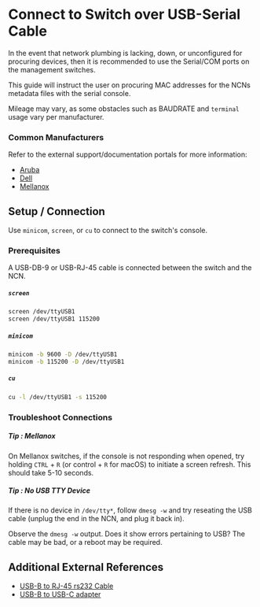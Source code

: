 # Connect to Switch over USB-Serial Cable

In the event that network plumbing is lacking, down, or unconfigured for procuring devices, then it is
recommended to use the Serial/COM ports on the management switches.

This guide will instruct the user on procuring MAC addresses for the NCNs metadata files
with the serial console.

Mileage may vary, as some obstacles such as BAUDRATE and `terminal` usage vary per manufacturer.

### Common Manufacturers

Refer to the external support/documentation portals for more information:

- [Aruba][1]
- [Dell][2]
- [Mellanox][3]

## Setup / Connection

Use `minicom`, `screen`, or `cu` to connect to the switch's console.

### Prerequisites

A USB-DB-9 or USB-RJ-45 cable is connected between the switch and the NCN.

##### `screen`

```bash
screen /dev/ttyUSB1
screen /dev/ttyUSB1 115200
```

##### `minicom`

```bash
minicom -b 9600 -D /dev/ttyUSB1
minicom -b 115200 -D /dev/ttyUSB1
```

##### `cu`

```bash
cu -l /dev/ttyUSB1 -s 115200
```

### Troubleshoot Connections

##### Tip : Mellanox

On Mellanox switches, if the console is not responding when opened, try holding `CTRL` + `R` (or control + `R` for macOS) to initiate a screen refresh. This should take 5-10 seconds.

##### Tip : No USB TTY Device

If there is no device in `/dev/tty*`, follow `dmesg -w` and try reseating the USB cable (unplug the end in the NCN, and plug it back in).

Observe the `dmesg -w` output. Does it show errors pertaining to USB? The cable may be bad, or a reboot may be required.

## Additional External References

- [USB-B to RJ-45 rs232 Cable][4]
- [USB-B to USB-C adapter][5]

[1]: https://asp.arubanetworks.com/downloads;search=8325;fileContents=User%20Guide
<!-- markdown-link-check-disable-next-line -->
[2]: https://www.dell.com/support/article/en-us/sln316328/dell-emc-networking-os10-info-hub?lang=en#bs_One
[3]: https://docs.mellanox.com/display/MLNXOSv381000/MLNX-OS+User+Manual+v3.8.1000
[4]: https://www.amazon.com/OIKWAN-Essential-Accesory-Ubiquity-Switches/dp/B082VZTB57/ref=sr_1_5?dchild=1&keywords=usb+to+rj-45+serial&qid=1605474086&sr=8-5
[5]: https://www.amazon.com/dp/B086JKTYCR/ref=cm_sw_em_r_mt_dp_FEzSFbE6MSPHW?_encoding=UTF8&psc=1

